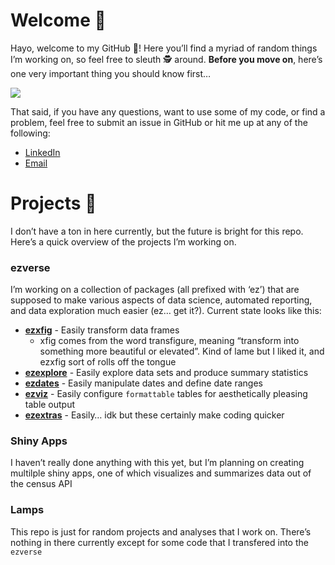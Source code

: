 
# Welcome 👋

Hayo, welcome to my GitHub 🐙! Here you’ll find a myriad of random things
I’m working on, so feel free to sleuth 🕵 around. **Before you move on**,
here’s one very important thing you should know first…

![](images/i_understand_nothing.gif) <!--
![](https://media.giphy.com/media/SAAMcPRfQpgyI/giphy.gif)
-->

That said, if you have any questions, want to use some of my code, or
find a problem, feel free to submit an issue in GitHub or hit me up at
any of the following:

-   [LinkedIn](https://www.linkedin.com/in/ericjlamphere/)
-   [Email](ericjlamphere@gmail.com)

# Projects 🤖

I don’t have a ton in here currently, but the future is bright for this
repo. Here’s a quick overview of the projects I’m working on.

### ezverse

I’m working on a collection of packages (all prefixed with ‘ez’) that
are supposed to make various aspects of data science, automated
reporting, and data exploration much easier (ez… get it?). Current state
looks like this:

-   [**ezxfig**]((https://github.com/EricLamphere/ezxfig.git)) - Easily
    transform data frames
    -   xfig comes from the word transfigure, meaning “transform into
        something more beautiful or elevated”. Kind of lame but I liked
        it, and ezxfig sort of rolls off the tongue
-   [**ezexplore**](https://github.com/EricLamphere/ezexplore.git) -
    Easily explore data sets and produce summary statistics
-   [**ezdates**]((https://github.com/EricLamphere/ezdates.git)) -
    Easily manipulate dates and define date ranges
-   [**ezviz**]((https://github.com/EricLamphere/ezviz.git)) - Easily
    configure `formattable` tables for aesthetically pleasing table
    output
-   [**ezextras**]((https://github.com/EricLamphere/ezextras.git)) -
    Easily… idk but these certainly make coding quicker

### Shiny Apps

I haven’t really done anything with this yet, but I’m planning on
creating multilple shiny apps, one of which visualizes and summarizes
data out of the census API

### Lamps

This repo is just for random projects and analyses that I work on.
There’s nothing in there currently except for some code that I
transfered into the `ezverse`
